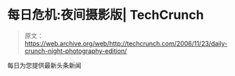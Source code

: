 # 每日危机:夜间摄影版| TechCrunch

> 原文：<https://web.archive.org/web/http://techcrunch.com/2006/11/23/daily-crunch-night-photography-edition/>

每日为您提供最新头条新闻